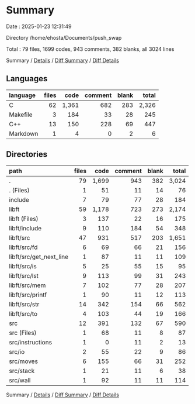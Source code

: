 # Summary

Date : 2025-01-23 12:31:49

Directory /home/ehosta/Documents/push_swap

Total : 79 files,  1699 codes, 943 comments, 382 blanks, all 3024 lines

Summary / [Details](details.md) / [Diff Summary](diff.md) / [Diff Details](diff-details.md)

## Languages
| language | files | code | comment | blank | total |
| :--- | ---: | ---: | ---: | ---: | ---: |
| C | 62 | 1,361 | 682 | 283 | 2,326 |
| Makefile | 3 | 184 | 33 | 28 | 245 |
| C++ | 13 | 150 | 228 | 69 | 447 |
| Markdown | 1 | 4 | 0 | 2 | 6 |

## Directories
| path | files | code | comment | blank | total |
| :--- | ---: | ---: | ---: | ---: | ---: |
| . | 79 | 1,699 | 943 | 382 | 3,024 |
| . (Files) | 1 | 51 | 11 | 14 | 76 |
| include | 7 | 79 | 77 | 28 | 184 |
| libft | 59 | 1,178 | 723 | 273 | 2,174 |
| libft (Files) | 3 | 137 | 22 | 16 | 175 |
| libft/include | 9 | 110 | 184 | 54 | 348 |
| libft/src | 47 | 931 | 517 | 203 | 1,651 |
| libft/src/fd | 6 | 69 | 66 | 21 | 156 |
| libft/src/get_next_line | 1 | 87 | 11 | 11 | 109 |
| libft/src/is | 5 | 25 | 55 | 15 | 95 |
| libft/src/lst | 9 | 113 | 99 | 31 | 243 |
| libft/src/mem | 7 | 102 | 77 | 28 | 207 |
| libft/src/printf | 1 | 90 | 11 | 12 | 113 |
| libft/src/str | 14 | 342 | 154 | 66 | 562 |
| libft/src/to | 4 | 103 | 44 | 19 | 166 |
| src | 12 | 391 | 132 | 67 | 590 |
| src (Files) | 1 | 68 | 11 | 8 | 87 |
| src/instructions | 1 | 0 | 11 | 2 | 13 |
| src/io | 2 | 55 | 22 | 9 | 86 |
| src/moves | 6 | 155 | 66 | 31 | 252 |
| src/stack | 1 | 21 | 11 | 6 | 38 |
| src/wall | 1 | 92 | 11 | 11 | 114 |

Summary / [Details](details.md) / [Diff Summary](diff.md) / [Diff Details](diff-details.md)